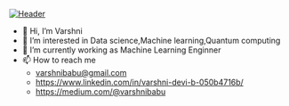 [![Header](https://raw.githubusercontent.com/MartinHeinz/<OWNER>/<OWNER>/readme_header.png "Header")](https://some-url.dev/)
- 👋 Hi, I’m Varshni
- 👀 I’m interested in Data science,Machine learning,Quantum computing
- 🌱 I’m currently working as Machine Learning Enginner
- 📫 How to reach me
     - varshnibabu@gmail.com 
     - https://www.linkedin.com/in/varshni-devi-b-050b4716b/
     - https://medium.com/@varshnibabu

<!---
varshni98/varshni98 is a ✨ special ✨ repository because its `README.md` (this file) appears on your GitHub profile.
You can click the Preview link to take a look at your changes.
--->
